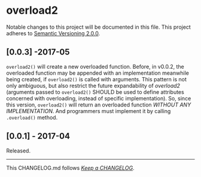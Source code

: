 #   overload2

Notable changes to this project will be documented in this file. This project adheres to [Semantic Versioning 2.0.0](http://semver.org/).

##	[0.0.3] -2017-05

``overload2()`` will create a new overloaded function. Before, in v0.0.2, the overloaded function may be appended with an implementation meanwhile being created, if ``overload2()`` is called with arguments. This pattern is not only ambiguous, but also restrict the future expandability of *overload2* (arguments passed to ``overload2()`` SHOULD be used to define attributes concerned with overloading, instead of specific implementation). So, since this version, ``overload2()`` will return an overloaded function _WITHOUT ANY IMPLEMENTATION_. And programmers must implement it by calling ``.overload()`` method.

##	[0.0.1] - 2017-04

Released.

---
This CHANGELOG.md follows [*Keep a CHANGELOG*](http://keepachangelog.com/).
